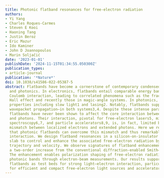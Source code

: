 ```yaml
---
title: Photonic flatband resonances for free-electron radiation
authors:
- Yi Yang
- Charles Roques-Carmes
- Steven E Kooi
- Haoning Tang
- Justin Beroz
- Eric Mazur
- Ido Kaminer
- John D Joannopoulos
- Marin Soljačić
date: '2023-01-01'
publishDate: '2024-11-15T01:34:55.050300Z'
publication_types:
- article-journal
publication: '*Nature*'
doi: 10.1038/s41586-022-05387-5
abstract: Flatbands have become a cornerstone of contemporary condensed-matter physics
  and photonics. In electronics, flatbands entail comparable energy bandwidth and
  Coulomb interaction, leading to correlated phenomena such as the fractional quantum
  Hall effect and recently those in magic-angle systems. In photonics, they enable
  properties including slow light1 and lasing2. Notably, flatbands support supercollimation—diffractionless
  wavepacket propagation—in both systems3,4. Despite these intense parallel efforts,
  flatbands have never been shown to affect the core interaction between free electrons
  and photons. Their interaction, pivotal for free-electron lasers5, microscopy and
  spectroscopy6,7, and particle accelerators8,9, is, in fact, limited by a dimensionality
  mismatch between localized electrons and extended photons. Here we reveal theoretically
  that photonic flatbands can overcome this mismatch and thus remarkably boost their
  interaction. We design flatband resonances in a silicon-on-insulator photonic crystal
  slab to control and enhance the associated free-electron radiation by tuning their
  trajectory and velocity. We observe signatures of flatband enhancement, recording
  a two-order increase from the conventional diffraction-enabled Smith–Purcell radiation.
  The enhancement enables polarization shaping of free-electron radiation and characterization of
  photonic bands through electron-beam measurements. Our results support the use of
  flatbands as test beds for strong light–electron interaction, particularly relevant
  for efficient and compact free-electron light sources and accelerators.
---
```

